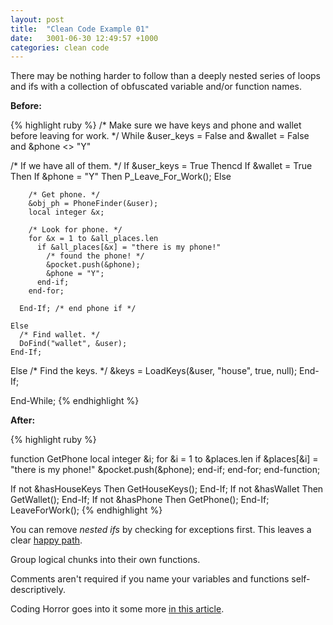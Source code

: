 ```yaml
---
layout: post
title:  "Clean Code Example 01"
date:   3001-06-30 12:49:57 +1000
categories: clean code
---
```


There may be nothing harder to follow than a deeply nested series of loops and ifs with a collection of obfuscated variable and/or function names.

**Before:**

{% highlight ruby %}
/* Make sure we have keys and phone and wallet
   before leaving for work. */
While &user_keys = False and
  &wallet = False and
  &phone <> "Y"

  /* If we have all of them. */
  If &user_keys = True Thencd
    If &wallet = True Then
      If &phone = "Y" Then
        P_Leave_For_Work();
      Else

        /* Get phone. */
        &obj_ph = PhoneFinder(&user);
        local integer &x;

        /* Look for phone. */
        for &x = 1 to &all_places.len
          if &all_places[&x] = "there is my phone!"
            /* found the phone! */
            &pocket.push(&phone);
            &phone = "Y";
          end-if;
        end-for;

      End-If; /* end phone if */

    Else    
      /* Find wallet. */
      DoFind("wallet", &user);
    End-If;

  Else
    /* Find the keys. */
    &keys = LoadKeys(&user, "house", true, null);
  End-If;

End-While;
{% endhighlight %}

**After:**

{% highlight ruby %}

function GetPhone
  local integer &i;
  for &i = 1 to &places.len
    if &places[&i] = "there is my phone!"
      &pocket.push(&phone);
    end-if;
  end-for;
end-function;

If not &hasHouseKeys Then
  GetHouseKeys();
End-If;
If not &hasWallet Then
  GetWallet();
End-If;
If not &hasPhone Then
  GetPhone();
End-If;
LeaveForWork();
{% endhighlight %}

You can remove *nested ifs* by checking for exceptions first. This leaves a clear [happy path](https://en.wikipedia.org/wiki/Happy_path).

Group logical chunks into their own functions.

Comments aren't required if you name your variables and functions self-descriptively.

Coding Horror goes into it some more [in this article](https://blog.codinghorror.com/flattening-arrow-code/).
